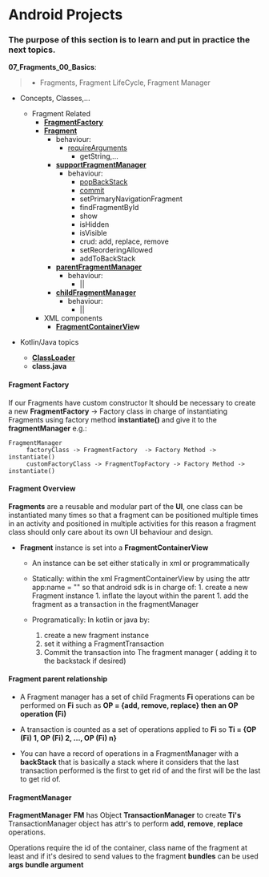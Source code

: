 # Android Projects
### The purpose of this section is to learn and put in practice the next topics.

__07_Fragments_00_Basics__:<br>
> - Fragments, Fragment LifeCycle, Fragment Manager

- Concepts, Classes,...
  - Fragment Related 
    - [__FragmentFactory__](https://developer.android.com/reference/androidx/fragment/app/FragmentFactory)
    - [__Fragment__](https://developer.android.com/guide/fragments)
      - behaviour: 
        - [requireArguments](https://developer.android.com/guide/fragments/create#add-programmatic)
          - getString,...
      - [__supportFragmentManager__](https://developer.android.com/guide/fragments/fragmentmanager)
        - behaviour: 
          - [popBackStack](https://developer.android.com/guide/fragments/transactions)
          - [commit](https://developer.android.com/guide/fragments/transactions)
          - setPrimaryNavigationFragment
          - findFragmentById
          - show
          - isHidden
          - isVisible
          - crud: add, replace, remove 
          - setReorderingAllowed
          - addToBackStack
      - [__parentFragmentManager__](https://developer.android.com/guide/fragments/fragmentmanager)
        - behaviour: 
          - ||
      - [__childFragmentManager__](https://developer.android.com/guide/fragments/fragmentmanager)
        - behaviour: 
          - ||
    - XML components 
      - __[FragmentContainerVie](https://developer.android.com/reference/androidx/fragment/app/FragmentContainerView)w__


- Kotlin/Java topics
  - __[ClassLoader](https://developer.android.com/reference/kotlin/java/lang/ClassLoader)__
  - __class.java__


#### Fragment Factory


If our Fragments have custom constructor It should be necessary to create a new __FragmentFactory__ -> Factory class in charge of instantiating Fragments using factory method __instantiate()__ and give it to the __fragmentManager__ e.g.: <br>

```
FragmentManager
     factoryClass -> FragmentFactory  -> Factory Method -> instantiate()
     customFactoryClass -> FragmentTopFactory -> Factory Method -> instantiate()
```



#### Fragment Overview

__Fragments__ are a reusable and modular part of the __UI__, one class can be instantiated many times so that a fragment can be positioned multiple times in an activity and positioned in multiple activities for this reason a fragment class should only care about its own UI behaviour and design.

  - __Fragment__ instance is set into a __FragmentContainerView__
    - An instance can be set either statically in xml  or programmatically
    - Statically: within the xml FragmentContainerView by using the attr app:name = "<classFragmentName>" so that android sdk is in charge of:
            1. create a new Fragment instance
            1. inflate the layout within the parent
            1. add the fragment as a transaction in the fragmentManager

    - Programatically: In kotlin or java by:
       1. create a new fragment instance
       1. set it withing a FragmentTransaction
       1. Commit the transaction  into The fragment manager ( adding it to the backstack if desired)


#### Fragment parent relationship

- A Fragment manager has a set of child Fragments __Fi__ operations can be performed on __Fi__ such as __OP = {add, remove, replace} then an OP operation (Fi)__

- A transaction is counted as a set of operations applied to __Fi__ so __Ti = {OP (Fi) 1, OP (Fi) 2, ..., OP (Fi) n}__

- You can have a record of operations in a FragmentManager with a __backStack__ that is basically a stack where it considers that the last transaction performed is the first to get rid of and the first will be the last to get rid of.

#### FragmentManager

__FragmentManager__ __FM__ has Object __TransactionManager__ to create __Ti's__ TransactionManager  object has attr's to perform __add__, __remove__, __replace__ operations.<br>

Operations require the id of the container, class name of the fragment  at least and if it's desired to send values to the fragment __bundles__ can be used __args bundle argument__



